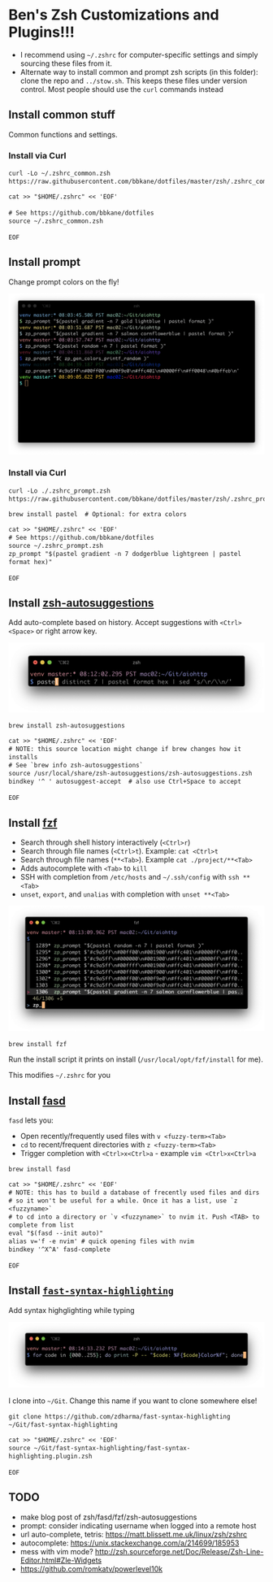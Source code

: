 # Ben's Zsh Customizations and Plugins!!!

- I recommend using `~/.zshrc` for computer-specific settings and simply sourcing these files from it.
- Alternate way to install common and prompt zsh scripts (in this folder): clone the repo and `../stow.sh`. This keeps these files under version control. Most people should use the `curl` commands instead

## Install common stuff

Common functions and settings.

### Install via Curl

```
curl -Lo ~/.zshrc_common.zsh https://raw.githubusercontent.com/bbkane/dotfiles/master/zsh/.zshrc_common.zsh
```

```
cat >> "$HOME/.zshrc" << 'EOF'

# See https://github.com/bbkane/dotfiles
source ~/.zshrc_common.zsh

EOF
```

## Install prompt

Change prompt colors on the fly!

![](./README_img/zp_prompt.png)

### Install via Curl

```
curl -Lo ./.zshrc_prompt.zsh https://raw.githubusercontent.com/bbkane/dotfiles/master/zsh/.zshrc_prompt.zsh
```

```
brew install pastel  # Optional: for extra colors
```

```
cat >> "$HOME/.zshrc" << 'EOF'
# See https://github.com/bbkane/dotfiles
source ~/.zshrc_prompt.zsh
zp_prompt "$(pastel gradient -n 7 dodgerblue lightgreen | pastel format hex)"

EOF
```

## Install [zsh-autosuggestions](https://github.com/zsh-users/zsh-autosuggestions)

Add auto-complete based on history. Accept suggestions with `<Ctrl><Space>` or right arrow key.

![](./README_img/zsh-autosuggestions.png)

```
brew install zsh-autosuggestions
```

```
cat >> "$HOME/.zshrc" << 'EOF'
# NOTE: this source location might change if brew changes how it installs
# See `brew info zsh-autosuggestions`
source /usr/local/share/zsh-autosuggestions/zsh-autosuggestions.zsh
bindkey '^ ' autosuggest-accept  # also use Ctrl+Space to accept

EOF
```

## Install [fzf](https://github.com/junegunn/fzf)

- Search through shell history interactively (`<Ctrl>r`)
- Search through file names (`<Ctrl>t`). Example: `cat <Ctrl>t`
- Search through file names (`**<Tab>`). Example `cat ./project/**<Tab>`
- Adds autocomplete with `<Tab>` to `kill`
- SSH with completion from `/etc/hosts` and `~/.ssh/config` with `ssh **<Tab>`
- `unset`, `export`, and `unalias` with completion with `unset **<Tab>`

![History search](./README_img/fzf.png)

```
brew install fzf
```

Run the install script it prints on install (`/usr/local/opt/fzf/install` for me).

This modifies `~/.zshrc` for you

## Install [fasd](https://github.com/clvv/fasd)

`fasd` lets you:
- Open recently/frequently used files with `v <fuzzy-term><Tab>`
- `cd` to recent/frequent directories with `z <fuzzy-term><Tab>`
- Trigger completion with `<Ctrl>x<Ctrl>a` - example `vim <Ctrl>x<Ctrl>a`

```
brew install fasd
```

```
cat >> "$HOME/.zshrc" << 'EOF'
# NOTE: this has to build a database of frecently used files and dirs
# so it won't be useful for a while. Once it has a list, use `z <fuzzyname>`
# to cd into a directory or `v <fuzzyname>` to nvim it. Push <TAB> to complete from list
eval "$(fasd --init auto)"
alias v='f -e nvim' # quick opening files with nvim
bindkey '^X^A' fasd-complete

EOF
```

## Install [`fast-syntax-highlighting`](https://github.com/zdharma/fast-syntax-highlighting)

Add syntax highglighting while typing

![](./README_img/fast-syntax-highlighting.png)

I clone into `~/Git`. Change this name if you want to clone somewhere else!

```
git clone https://github.com/zdharma/fast-syntax-highlighting ~/Git/fast-syntax-highlighting
```

```
cat >> "$HOME/.zshrc" << 'EOF'
source ~/Git/fast-syntax-highlighting/fast-syntax-highlighting.plugin.zsh

EOF
```

## TODO

- make blog post of zsh/fasd/fzf/zsh-autosuggestions
- prompt: consider indicating username when logged into a remote host
- url auto-complete, tetris: https://matt.blissett.me.uk/linux/zsh/zshrc
- autocomplete: https://unix.stackexchange.com/a/214699/185953
- mess with vim mode? http://zsh.sourceforge.net/Doc/Release/Zsh-Line-Editor.html#Zle-Widgets
- https://github.com/romkatv/powerlevel10k
